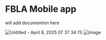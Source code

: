 # FBLA Mobile app

will add documention here

![Untitled - April 8, 2025 07 37 34 (1)](https://github.com/user-attachments/assets/215e6985-6a4e-4b9a-8918-f1d1ab3c12a0)
![image](https://github.com/user-attachments/assets/006e4a7b-7f6e-4d15-8514-e46436c7bef2)
